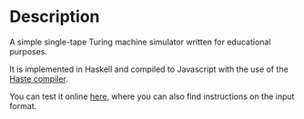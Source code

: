# Description

A simple single-tape Turing machine simulator written for educational purposes. 

It is implemented in Haskell and compiled to Javascript with the use of the [Haste compiler][].

You can test it online [here][], where you can also find instructions on the input format.

[Haste compiler]: https://github.com/valderman/haste-compiler "Haste compiler"

[here]: http://alesb.com/turingjs/turingjs.html "here"
